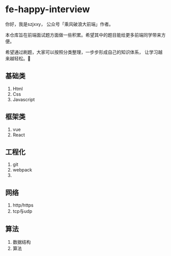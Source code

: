 # fe-happy-interview

你好，我是szjxxy， 公众号「乘风破浪大前端」作者。 

本仓库旨在前端面试题方面做一些积累。希望其中的题目能给更多前端同学带来方便。

希望通过刷题，大家可以按照分类整理，一步步形成自己的知识体系， 让学习越来越轻松。🚀

## 基础类

1. Html
2. Css
3. Javascript

## 框架类

1. vue
2. React

## 工程化

1. git
2. webpack
3. 

## 网络

1. http/https
2. tcp与udp

## 算法

1. 数据结构
2. 算法



